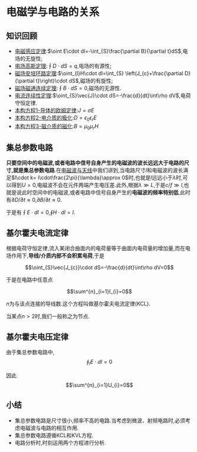 # 电磁学与电路的关系

## 知识回顾

* [电磁感应定律](1_StaticEM.html):$\oint E\cdot dl=-\int_{S}\frac{\partial B}{\partial t}dS$,电场的无旋性;
* [电场高斯定理](2_Cap.html):$\oint D\cdot dS=q$,电场的有源性;
* [磁场安培环路定理](4_Ind.html):$\oint_{l}H\cdot dl=\int_{S} \left(J_{c}+\frac{\partial D}{\partial t}\right)\cdot dS$,磁场的有旋性;
* [磁场磁通连续定理](1_StaticEM.html):$\oint B\cdot dS=0$,磁场的无源性.
* [电流连续性定理](1_StaticEM.html):$\oint_{S}\vec{J}\cdot dS=-\frac{d}{dt}\int\rho dV$,电荷守恒定律.
* [本构方程1-导体的欧姆定律](3_Res.html):$J=\sigma E$
* [本构方程2-电介质的极化](2_Cap.html):$D=\epsilon_{0}\epsilon_{r}E$
* [本构方程3-磁介质的磁化](4_Ind.html):$B=\mu_{0}\mu_{r}H$

## 集总参数电路

**只要空间中的电磁波,或者电路中信号自身产生的电磁波的波长远远大于电路的尺寸,就是集总参数电路**.在[电磁波与天线](6_AntWave.html)中我们讲到,当电路尺寸$l$和电磁波的波长满足$l\cdot k= l\cdot\frac{2\pi}{\lambda}\approx 0$时,也就是$l$远远小于$\lambda$时,可以得到$U=0$,电磁波不会在元件两端产生电压差.此外,根据$\lambda\gg L$,于是$c/f\gg l$,也就是说此时空间中的电磁波,或者电路中信号自身产生的**电磁波的频率特别低**,此时有$\partial D/\partial t \approx0$,$\partial B/\partial t \approx0$.

于是有$\oint E\cdot dl = 0$,$\oint{H\cdot dl}=I$.


## 基尔霍夫电流定律

根据电荷守恒定律,流入某闭合曲面内的电荷量等于曲面内电荷量的增加量,而在电场作用下,**导线/介质内部不会积累电荷**,于是

$$\oint_{S}\vec{J_{c}}\cdot dS=-\frac{d}{dt}\int\rho dV=0$$

于是在电路中任意点

$$\sum^{n}_{i=1}I_{i}=0$$

$n$为与该点连接的导线数.这个方程叫做基尔霍夫电流定律(KCL).

当某点$n>2$时,我们一般称之为节点.

## 基尔霍夫电压定律
由于集总参数电路中,
$$\oint_{l}E\cdot dl=0$$

因此
$$\sum^{n}_{i=1}U_{i}=0$$

## 小结

* 集总参数电路是尺寸很小,频率不高的电路.当考虑到微波、射频电路时,必须考虑电磁波与电路的相互作用.
* 集总参数电路遵循KCL和KVL方程.
* 电路分析时,时刻运用两个方程进行分析.